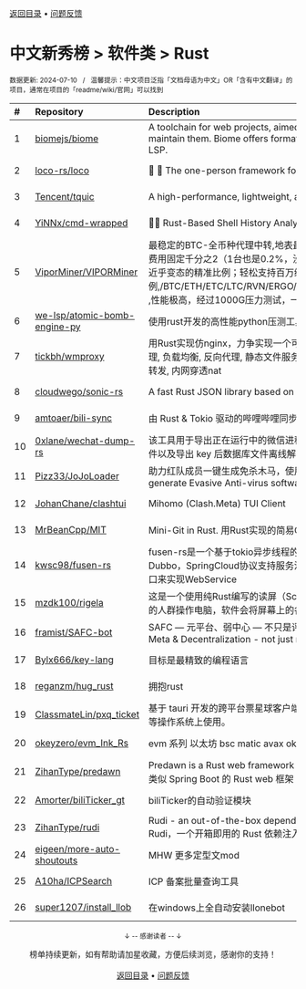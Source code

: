 <a href="https://github.com/GrowingGit/GitHub-Chinese-Top-Charts#github中文排行榜">返回目录</a> • <a href="/content/docs/feedback.md">问题反馈</a>

# 中文新秀榜 > 软件类 > Rust
<sub>数据更新: 2024-07-10&nbsp;&nbsp;&nbsp;/&nbsp;&nbsp;&nbsp;温馨提示：中文项目泛指「文档母语为中文」OR「含有中文翻译」的项目，通常在项目的「readme/wiki/官网」可以找到</sub>

|#|Repository|Description|Stars|Updated|Created|
|:-|:-|:-|:-|:-|:-|
|1|[biomejs/biome](https://github.com/biomejs/biome)|A toolchain for web projects, aimed to provide functionalities to maintain them. Biome offers formatter and linter, usable via CLI and LSP.|12590|2024-07-09|2023-07-27|
|2|[loco-rs/loco](https://github.com/loco-rs/loco)|🚂 🦀 The one-person framework for Rust for side-projects and startups|3621|2024-07-09|2023-11-07|
|3|[Tencent/tquic](https://github.com/Tencent/tquic)|A high-performance, lightweight, and cross-platform QUIC library|947|2024-07-09|2023-10-26|
|4|[YiNNx/cmd-wrapped](https://github.com/YiNNx/cmd-wrapped)|👩‍💻 Rust-Based Shell History Analyzer|894|2024-06-23|2023-12-29|
|5|[ViporMiner/VIPORMiner](https://github.com/ViporMiner/VIPORMiner)|最稳定的BTC-全币种代理中转,地表最强矿池代理 矿池中转 矿池抽水开发者费用固定千分之2（1台也是0.2%，没有矿机数量门坎）几乎无损的转发，近乎变态的精准比例；轻松支持百万级并发！开发费单一抽取.精准比例,/BTC/ETH/ETC/LTC/RVN/ERGO/CFX/KAS/IRON/CKB/KDA/ZEC/NEXA ,性能极高，经过1000G压力测试，一键安装上手简单！！minerproxy  ...|532|2024-06-26|2023-08-16|
|6|[we-lsp/atomic-bomb-engine-py](https://github.com/we-lsp/atomic-bomb-engine-py)|使用rust开发的高性能python压测工具|392|2024-05-31|2024-03-07|
|7|[tickbh/wmproxy](https://github.com/tickbh/wmproxy)|用Rust实现仿nginx，力争实现一个可替代方案，http/https代理, socks5代理, 负载均衡, 反向代理, 静态文件服务器，四层TCP/UDP转发，websocket转发, 内网穿透nat|377|2024-04-03|2023-08-16|
|8|[cloudwego/sonic-rs](https://github.com/cloudwego/sonic-rs)|A fast Rust JSON library based on SIMD.|351|2024-07-05|2023-07-27|
|9|[amtoaer/bili-sync](https://github.com/amtoaer/bili-sync)|由 Rust & Tokio 驱动的哔哩哔哩同步工具|346|2024-07-09|2023-11-20|
|10|[0xlane/wechat-dump-rs](https://github.com/0xlane/wechat-dump-rs)|该工具用于导出正在运行中的微信进程的 key 并自动解密所有微信数据库文件以及导出 key 后数据库文件离线解密。|327|2024-07-05|2023-09-19|
|11|[Pizz33/JoJoLoader](https://github.com/Pizz33/JoJoLoader)|助力红队成员一键生成免杀木马，使用rust实现   Help Redteam members generate Evasive Anti-virus software Trojan|201|2024-07-09|2024-07-01|
|12|[JohanChane/clashtui](https://github.com/JohanChane/clashtui)|Mihomo (Clash.Meta) TUI Client|180|2024-07-01|2023-11-18|
|13|[MrBeanCpp/MIT](https://github.com/MrBeanCpp/MIT)|Mini-Git in Rust. 用Rust实现的简易Git|160|2024-01-10|2023-12-12|
|14|[kwsc98/fusen-rs](https://github.com/kwsc98/fusen-rs)|fusen-rs是一个基于tokio异步线程的轻量级，高性能微服务框架，兼容Dubbo，SpringCloud协议支持服务注册与发现，并且可以通过暴露HTTP接口来实现WebService|137|2024-06-20|2023-10-08|
|15|[mzdk100/rigela](https://github.com/mzdk100/rigela)|这是一个使用纯Rust编写的读屏（Screen Reader）项目，用于视力有障碍的人群操作电脑，软件会将屏幕上的各种信息转换成语音输出。|135|2024-06-18|2024-01-15|
|16|[framist/SAFC-bot](https://github.com/framist/SAFC-bot)|SAFC — 元平台、弱中心 — 不只是评价导师   Student Anti-Fraud Center - Meta & Decentralization - not just reviewing supervisor|116|2024-06-13|2023-08-30|
|17|[Bylx666/key-lang](https://github.com/Bylx666/key-lang)|目标是最精致的编程语言|111|2024-05-07|2023-12-26|
|18|[reganzm/hug_rust](https://github.com/reganzm/hug_rust)|拥抱rust|101|2024-07-05|2024-03-06|
|19|[ClassmateLin/pxq_ticket](https://github.com/ClassmateLin/pxq_ticket)|基于 tauri 开发的跨平台票星球客户端，可在 Linux、Windows 和 macOS 等操作系统上使用。|88|2024-03-15|2024-02-23|
|20|[okeyzero/evm_Ink_Rs](https://github.com/okeyzero/evm_Ink_Rs)|evm 系列 以太坊 bsc matic avax okx 等 区块链 通用 快速 打铭文工具|82|2024-01-14|2023-12-02|
|21|[ZihanType/predawn](https://github.com/ZihanType/predawn)|Predawn is a Rust web framework like Spring Boot -- Predawn 是一个类似 Spring Boot 的 Rust web 框架|70|2024-07-01|2024-03-05|
|22|[Amorter/biliTicker_gt](https://github.com/Amorter/biliTicker_gt)|biliTicker的自动验证模块|69|2024-07-09|2024-06-08|
|23|[ZihanType/rudi](https://github.com/ZihanType/rudi)|Rudi - an out-of-the-box dependency injection framework for Rust -- Rudi，一个开箱即用的 Rust 依赖注入框架|69|2024-04-09|2023-08-09|
|24|[eigeen/more-auto-shoutouts](https://github.com/eigeen/more-auto-shoutouts)|MHW 更多定型文mod|65|2024-05-13|2024-03-20|
|25|[A10ha/ICPSearch](https://github.com/A10ha/ICPSearch)|ICP 备案批量查询工具|64|2024-03-12|2023-10-18|
|26|[super1207/install_llob](https://github.com/super1207/install_llob)|在windows上全自动安装llonebot|56|2024-05-13|2024-03-26|

<div align="center">
    <p><sub>↓ -- 感谢读者 -- ↓</sub></p>
    榜单持续更新，如有帮助请加星收藏，方便后续浏览，感谢你的支持！
</div>

<br/>

<div align="center"><a href="https://github.com/GrowingGit/GitHub-Chinese-Top-Charts#github中文排行榜">返回目录</a> • <a href="/content/docs/feedback.md">问题反馈</a></div>
